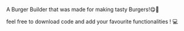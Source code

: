 A Burger Builder that was made for making tasty Burgers!😋🍔

feel free to download code and add your favourite functionalities ! 💻

